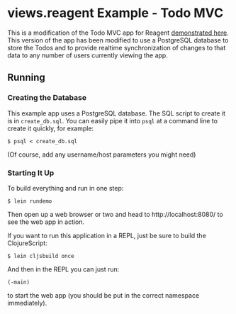 # views.reagent Example - Todo MVC

This is a modification of the Todo MVC app for Reagent [demonstrated here][1].
This version of the app has been modified to use a PostgreSQL database
to store the Todos and to provide realtime synchronization of changes 
to that data to any number of users currently viewing the app.

[1]: http://reagent-project.github.io/

## Running

### Creating the Database

This example app uses a PostgreSQL database. The SQL script to create
it is in `create_db.sql`. You can easily pipe it into `psql` at a 
command line to create it quickly, for example:

    $ psql < create_db.sql

(Of course, add any username/host parameters you might need)

### Starting It Up

To build everything and run in one step:

    $ lein rundemo
    
Then open up a web browser or two and head to http://localhost:8080/
to see the web app in action.

If you want to run this application in a REPL, just be sure to build
the ClojureScript:

    $ lein cljsbuild once

And then in the REPL you can just run:

    (-main)

to start the web app (you should be put in the correct namespace 
immediately).
